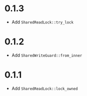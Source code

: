 # 0.1.3

- Add `SharedReadLock::try_lock`

# 0.1.2

- Add `SharedWriteGuard::from_inner`

# 0.1.1

- Add `SharedReadLock::lock_owned`

